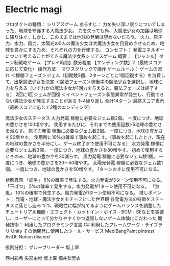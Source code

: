 # Electric magi

プロダクトの種類：
シリアスゲーム
あらすじ：
力を失い深い眠りについてしまった、地球を守護する大魔法少女。
力を失っても尚、大魔法少女の加護は地球に降り注ぐ。しかし、このままでは地球の発展は望めないだろう。 
火力、原子力、水力、風力、太陽光の5人の魔法少女は大魔法少女を目覚めさせるため、地球を豊かにするため、それぞれの力を行使する。
コンセプト：
発電エネルギーについて考えることができる魔法少女系シリアスゲーム
概要：
【ジャンル】ターン制戦略ゲーム
【プレイ時間】数分程度
【エンディング数】2（最終スコアに応じて変化）
操作方法：
マウスクリックで操作
ゲームルール：
ゲームの流れ
＜稼働フェーズ＞ジェム（初期数3個、2ターンごとに1個回復する）を消費して、出撃魔法少女を決定
＜魔法フェーズ＞稼働中の魔法少女を選択し、地球に力を与える（いずれかの魔法少女が1回力を与えると、魔法フェーズは終了する）
2回に1回ジェムが回復
＜イベントフェーズ＞状態異常が発生し、行動できない魔法少女が発生することがある
1~4繰り返し 合計14ターン
最終スコア表示（最終スコアに応じて2種のエンディング）

魔法少女のステータス
火力発電
稼働に必要なジェム数2個。
一度につき、地球の豊かさを100増やす。
使用するたびに、それまでの使用回数×5地球の豊かさを減らす。
原子力発電
稼働に必要なジェム数2個。
一度につき、地球の豊かさを90増やす。
使用時に10%の確率で事故を起こす。（事故を起こしたとき、現在の地球の豊かさを半分にし、ゲーム終了まで使用不可になる）
水力発電
稼働に必要なジェム数3個。
一度につき、地球の豊かさを80増やす。
初めて使用するときのみ、地球の豊かさを20減らす。
風力発電
稼働に必要なジェム数1個。
一度につき、地球の豊かさを20～50増やす。
太陽光発電
稼働に必要なジェム数1個。
一度につき、地球の豊かさを50増やす。
1ターンおきに使用不可になる。

状態異常
「紛争」
5%の確率で発生する。火力発電が3ターン使用不可になる。
「干ばつ」
5%の確率で発生する。水力発電が1ターン使用不可になる。
「無風」
10%の確率で発生する。風力発電が1ターン使用不可になる。
推しポイント：
発電・地球・魔法少女をモチーフとした世界観
各発電方法の特徴をステータスに落とし込みつつ、戦略性に幅が持てるようにゲームバランスを調整した
チュートリアル機能・エフェクト・カットイン・ボイス・BGM・SEなどを実装し、ユーザーにとって分かりやすくかつ退屈しないゲーム体験にこだわった
開発技術：
利用したプログラミング言語
C#
利用したフレームワーク・ライブラリ
Unity
その他開発に使用したツール・サービス
MediBangPaint
pintrest
AviUtl
Notion
discord






役割分担：
グループリーダー
坂上翠

西村彩希
矢部由唯
坂上翠
畑井梨里衣


